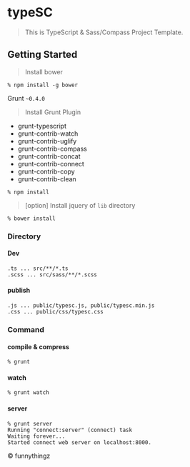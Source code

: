 typeSC
=====

> This is TypeScript & Sass/Compass Project Template.

## Getting Started

> Install bower

```shell
% npm install -g bower
```

Grunt `~0.4.0`

> Install Grunt Plugin

* grunt-typescript
* grunt-contrib-watch
* grunt-contrib-uglify
* grunt-contrib-compass
* grunt-contrib-concat
* grunt-contrib-connect
* grunt-contrib-copy
* grunt-contrib-clean

```shell
% npm install
```

> [option] Install jquery of `lib` directory

```shell
% bower install
```

### Directory

#### Dev

```shell
.ts ... src/**/*.ts
.scss ... src/sass/**/*.scss
```

#### publish

```shell
.js ... public/typesc.js, public/typesc.min.js
.css ... public/css/typesc.css
```

### Command

#### compile & compress

```shell
% grunt
```

#### watch

```shell
% grunt watch
```

#### server
```shell
% grunt server
Running "connect:server" (connect) task
Waiting forever...
Started connect web server on localhost:8000.
```

&copy; funnythingz
